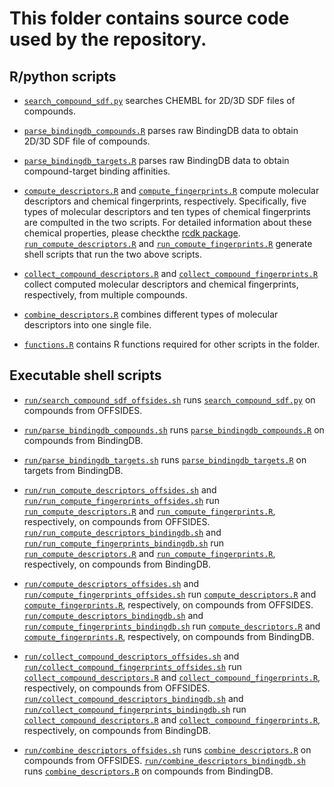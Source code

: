 # This folder contains source code used by the repository.

## R/python scripts 

+ [`search_compound_sdf.py`](search_compound_sdf.py) searches CHEMBL for 2D/3D SDF files of compounds.

+ [`parse_bindingdb_compounds.R`](parse_bindingdb_compounds.R) parses raw BindingDB data to obtain 2D/3D SDF file of compounds. 

+ [`parse_bindingdb_targets.R`](parse_bindingdb_targets.R) parses raw BindingDB data to obtain compound-target binding affinities. 

+ [`compute_descriptors.R`](compute_descriptors.R) and [`compute_fingerprints.R`](compute_fingerprints.R) compute molecular descriptors and chemical fingerprints, respectively. Specifically, five types of molecular descriptors and ten types of chemical fingerprints are compulted in the two scripts. For detailed information about these chemical properties, please checkthe [rcdk package](https://cran.r-project.org/web/packages/rcdk/rcdk.pdf). [`run_compute_descriptors.R`](run_compute_descriptors.R) and [`run_compute_fingerprints.R`](run_compute_fingerprints.R) generate shell scripts that run the two above scripts. 

+ [`collect_compound_descriptors.R`](collect_compound_descriptors.R) and [`collect_compound_fingerprints.R`](collect_compound_fingerprints.R) collect computed molecular descriptors and chemical fingerprints, respectively, from multiple compounds. 

+ [`combine_descriptors.R`](combine_descriptors.R) combines different types of molecular descriptors into one single file. 

+ [`functions.R`](functions.R) contains R functions required for other scripts in the folder. 
 
## Executable shell scripts

+ [`run/search_compound_sdf_offsides.sh`](run/search_compound_sdf_offsides.sh) runs [`search_compound_sdf.py`](search_compound_sdf.py) on compounds from OFFSIDES.

+ [`run/parse_bindingdb_compounds.sh`](run/parse_bindingdb_compounds.sh) runs [`parse_bindingdb_compounds.R`](parse_bindingdb_compounds.R) on compounds from BindingDB.

+ [`run/parse_bindingdb_targets.sh`](run/parse_bindingdb_targets.sh) runs [`parse_bindingdb_targets.R`](parse_bindingdb_targets.R) on targets from BindingDB.

+ [`run/run_compute_descriptors_offsides.sh`](run/run_compute_descriptors_offsides.sh) and [`run/run_compute_fingerprints_offsides.sh`](run/run_compute_fingerprints_offsides.sh) run [`run_compute_descriptors.R`](run_compute_descriptors.R) and [`run_compute_fingerprints.R`](run_compute_fingerprints.R), respectively, on compounds from OFFSIDES. [`run/run_compute_descriptors_bindingdb.sh`](run/run_compute_descriptors_bindingdb.sh) and [`run/run_compute_fingerprints_bindingdb.sh`](run/run_compute_fingerprints_bindingdb.sh) run [`run_compute_descriptors.R`](run_compute_descriptors.R) and [`run_compute_fingerprints.R`](run_compute_fingerprints.R), respectively, on compounds from BindingDB.

+ [`run/compute_descriptors_offsides.sh`](run/compute_descriptors_offsides.sh) and [`run/compute_fingerprints_offsides.sh`](run/compute_fingerprints_offsides.sh) run [`compute_descriptors.R`](compute_descriptors.R) and [`compute_fingerprints.R`](compute_fingerprints.R), respectively, on compounds from OFFSIDES. [`run/compute_descriptors_bindingdb.sh`](run/compute_descriptors_offsides.sh) and [`run/compute_fingerprints_bindingdb.sh`](run/compute_fingerprints_bindingdb.sh) run [`compute_descriptors.R`](compute_descriptors.R) and [`compute_fingerprints.R`](compute_fingerprints.R), respectively, on compounds from BindingDB.

+ [`run/collect_compound_descriptors_offsides.sh`](run/collect_compound_descriptors_offsides.sh) and [`run/collect_compound_fingerprints_offsides.sh`](run/collect_compound_fingerprints_offsides.sh) run [`collect_compound_descriptors.R`](collect_compound_descriptors.R) and [`collect_compound_fingerprints.R`](collect_compound_fingerprints.R), respectively, on compounds from OFFSIDES. [`run/collect_compound_descriptors_bindingdb.sh`](run/collect_compound_descriptors_bindingdb.sh) and [`run/collect_compound_fingerprints_bindingdb.sh`](run/collect_compound_fingerprints_bindingdb.sh) run [`collect_compound_descriptors.R`](collect_compound_descriptors.R) and [`collect_compound_fingerprints.R`](collect_compound_fingerprints.R), respectively, on compounds from BindingDB.

+ [`run/combine_descriptors_offsides.sh`](run/combine_descriptors_offsides.sh) runs [`combine_descriptors.R`](combine_descriptors.R) on compounds from OFFSIDES. [`run/combine_descriptors_bindingdb.sh`](run/combine_descriptors_bindingdb.sh) runs [`combine_descriptors.R`](combine_descriptors.R) on compounds from BindingDB.


